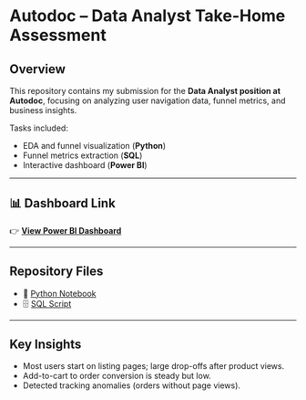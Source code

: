 # Autodoc – Data Analyst Take-Home Assessment

## Overview
This repository contains my submission for the **Data Analyst position at Autodoc**, focusing on analyzing user navigation data, funnel metrics, and business insights.

Tasks included:
- EDA and funnel visualization (**Python**)
- Funnel metrics extraction (**SQL**)
- Interactive dashboard (**Power BI**)

---

## 📊 Dashboard Link
👉 [**View Power BI Dashboard**](https://app.powerbi.com/view?r=eyJrIjoiODQ2M2Y1ZTQtZTdkMy00MGM1LWFkZDYtZTc2Zjc2YTliZDQxIiwidCI6IjJmM2M4M2YyLWQwMDUtNDhiOS04MzU5LTM3NzgzNTFhZDA5NSIsImMiOjl9)

---

## Repository Files
- 📓 [Python Notebook](https://github.com/rs-fagundes/take-home-assessments/blob/main/Autodoc/autodoc_assessment.ipynb)
- 🗄️ [SQL Script](https://github.com/rs-fagundes/take-home-assessments/blob/main/Autodoc/autodoc_assessment.sql)

---

## Key Insights
- Most users start on listing pages; large drop-offs after product views.
- Add-to-cart to order conversion is steady but low.
- Detected tracking anomalies (orders without page views).
